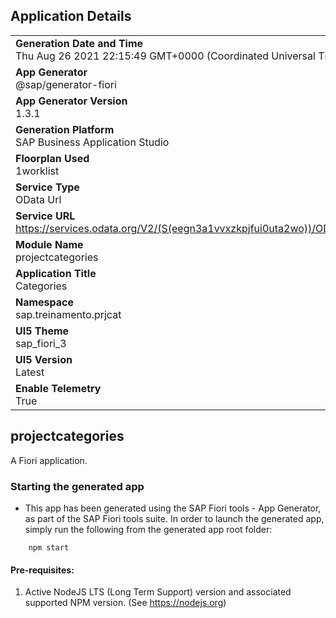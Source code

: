 ## Application Details
|               |
| ------------- |
|**Generation Date and Time**<br>Thu Aug 26 2021 22:15:49 GMT+0000 (Coordinated Universal Time)|
|**App Generator**<br>@sap/generator-fiori|
|**App Generator Version**<br>1.3.1|
|**Generation Platform**<br>SAP Business Application Studio|
|**Floorplan Used**<br>1worklist|
|**Service Type**<br>OData Url|
|**Service URL**<br>https://services.odata.org/V2/(S(eegn3a1vvxzkpjfui0uta2wo))/OData/OData.svc/
|**Module Name**<br>projectcategories|
|**Application Title**<br>Categories|
|**Namespace**<br>sap.treinamento.prjcat|
|**UI5 Theme**<br>sap_fiori_3|
|**UI5 Version**<br>Latest|
|**Enable Telemetry**<br>True|

## projectcategories

A Fiori application.

### Starting the generated app

-   This app has been generated using the SAP Fiori tools - App Generator, as part of the SAP Fiori tools suite.  In order to launch the generated app, simply run the following from the generated app root folder:

```
    npm start
```

#### Pre-requisites:

1. Active NodeJS LTS (Long Term Support) version and associated supported NPM version.  (See https://nodejs.org)


